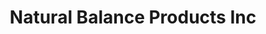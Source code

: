 ---
title: "Natural Balance Products Inc"
url: /port-alberni/natural-balance-products-inc/
shop: wholesale
---